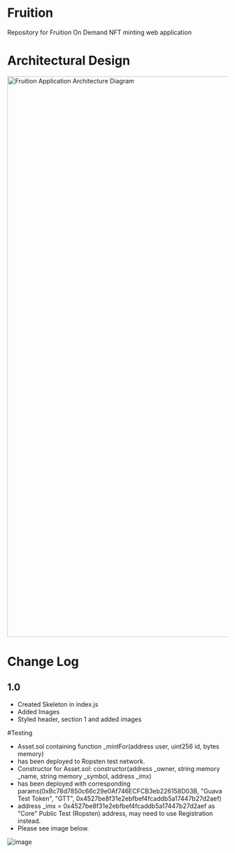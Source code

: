 # Fruition
Repository for Fruition On Demand NFT minting web application

# Architectural Design
<img width="1280" alt="Fruition Application Architecture Diagram" src="https://user-images.githubusercontent.com/11862392/152111644-e616ac40-e120-43d3-92e4-69916e57edb1.png">

# Change Log

## 1.0
* Created Skeleton in index.js
* Added Images
* Styled header, section 1 and added images

#Testing

* Asset.sol containing function _mintFor(address user, uint256 id, bytes memory) 
*   has been deployed to Ropsten test network.
* Constructor for Asset.sol: constructor(address _owner, string memory _name, string memory _symbol, address _imx)
*   has been deployed with corresponding params(0xBc78d7850c66c29e0Af746ECFCB3eb226158D03B, "Guava Test Token", "GTT", 0x4527be8f31e2ebfbef4fcaddb5a17447b27d2aef)
*   address _imx = 0x4527be8f31e2ebfbef4fcaddb5a17447b27d2aef as "Core" Public Test (Ropsten) address, may need to use Registration instead.
* Please see image below.

![image](https://user-images.githubusercontent.com/11862392/152404844-254d5e6e-79a0-4dc0-b738-0520179130b7.png)

